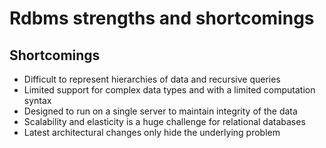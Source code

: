 # Rdbms strengths and shortcomings #

## Shortcomings ##
* Difficult to represent hierarchies of data and recursive queries
* Limited support for complex data types and with a limited computation syntax
* Designed to run on a single server to maintain integrity of the data
* Scalability and elasticity is a huge challenge for relational databases
* Latest architectural changes only hide the underlying problem

